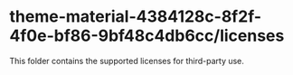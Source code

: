# theme-material-4384128c-8f2f-4f0e-bf86-9bf48c4db6cc/licenses

This folder contains the supported licenses for third-party use.
